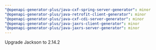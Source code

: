 ```yaml
---
"@openapi-generator-plus/java-cxf-spring-server-generator": minor
"@openapi-generator-plus/java-retrofit-client-generator": minor
"@openapi-generator-plus/java-cxf-cdi-server-generator": minor
"@openapi-generator-plus/java-jaxrs-client-generator": minor
"@openapi-generator-plus/java-jaxrs-server-generator": minor
---
```


Upgrade Jackson to 2.14.2

